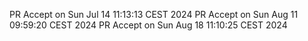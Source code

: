 PR Accept on Sun Jul 14 11:13:13 CEST 2024
PR Accept on Sun Aug 11 09:59:20 CEST 2024
PR Accept on Sun Aug 18 11:10:25 CEST 2024

